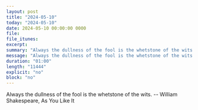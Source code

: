 ```yaml
---
layout: post
title: "2024-05-10"
today: "2024-05-10"
date: 2024-05-10 00:00:00 0000
file:
file_itunes:
excerpt:
summary: "Always the dullness of the fool is the whetstone of the wits. -- William Shakespeare, As You Like It "
message: "Always the dullness of the fool is the whetstone of the wits. -- William Shakespeare, As You Like It "
duration: "01:00"
length: "11444"
explicit: "no"
block: "no"
---
```

Always the dullness of the fool is the whetstone of the wits. -- William Shakespeare, As You Like It 


